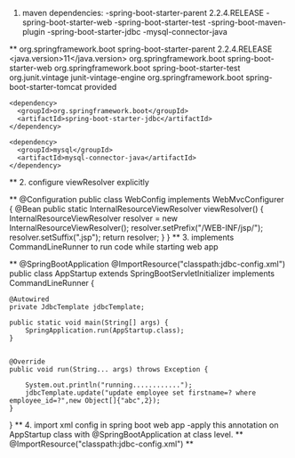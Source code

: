 1. maven dependencies:
   -spring-boot-starter-parent 2.2.4.RELEASE
   -spring-boot-starter-web
   -spring-boot-starter-test
   -spring-boot-maven-plugin
   -spring-boot-starter-jdbc
   -mysql-connector-java

**
  <parent>
    <groupId>org.springframework.boot</groupId>
    <artifactId>spring-boot-starter-parent</artifactId>
    <version>2.2.4.RELEASE</version>
    <relativePath/> <!-- lookup parent from repository -->
  </parent>
  <properties>
    <java.version>11</java.version>
  </properties>
  <dependencies>
    <dependency>
      <groupId>org.springframework.boot</groupId>
      <artifactId>spring-boot-starter-web</artifactId>
    </dependency>
    <dependency>
      <groupId>org.springframework.boot</groupId>
      <artifactId>spring-boot-starter-test</artifactId>
      <exclusions>
        <exclusion>
          <groupId>org.junit.vintage</groupId>
          <artifactId>junit-vintage-engine</artifactId>
        </exclusion>
      </exclusions>
    </dependency>
    <dependency>
      <groupId>org.springframework.boot</groupId>
      <artifactId>spring-boot-starter-tomcat</artifactId>
      <scope>provided</scope>
    </dependency>

    <dependency>
      <groupId>org.springframework.boot</groupId>
      <artifactId>spring-boot-starter-jdbc</artifactId>
    </dependency>

    <dependency>
      <groupId>mysql</groupId>
      <artifactId>mysql-connector-java</artifactId>
    </dependency>

  </dependencies>
**
2. configure  viewResolver explicitly

**
@Configuration
public class WebConfig implements WebMvcConfigurer {
    @Bean
    public static InternalResourceViewResolver viewResolver() {
        InternalResourceViewResolver resolver = new InternalResourceViewResolver();
        resolver.setPrefix("/WEB-INF/jsp/");
        resolver.setSuffix(".jsp");
        return resolver;
    }
}
**
3. implements CommandLineRunner to run code while starting web app

**
@SpringBootApplication
@ImportResource("classpath:jdbc-config.xml")
public class AppStartup extends SpringBootServletInitializer implements CommandLineRunner {

    @Autowired
    private JdbcTemplate jdbcTemplate;

    public static void main(String[] args) {
        SpringApplication.run(AppStartup.class);
    }


    @Override
    public void run(String... args) throws Exception {

        System.out.println("running............");
        jdbcTemplate.update("update employee set firstname=? where employee_id=?",new Object[]{"abc",2});
    }
}
**
4. import xml config in spring boot web app
-apply this annotation on AppStartup class with @SpringBootApplication at class level.
**
   @ImportResource("classpath:jdbc-config.xml")
**